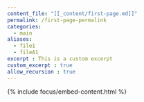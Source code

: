 ```yaml
---
content_file: "[[_content/first-page.md]]"
permalink: /first-page-permalink
categories:
  - main
aliases: 
  - file1
  - fileA1
excerpt : This is a custom excerpt
custom_excerpt : true
allow_recursion : true  
---
```


{% include focus/embed-content.html %}
